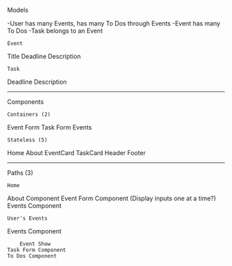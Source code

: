 Models

-User has many Events, has many To Dos through Events
-Event has many To Dos
-Task belongs to an Event

    Event
Title
Deadline
Description

    Task
Deadline
Description
____________________

Components

    Containers (2)
Event Form
Task Form
Events

    Stateless (5)
Home
About
EventCard
TaskCard
Header 
Footer 
____________________

Paths (3)

    Home
About Component
Event Form Component (Display inputs one at a time?)
Events Component

    User's Events
Events Component

        Event Show
    Task Form Component
    To Dos Component

